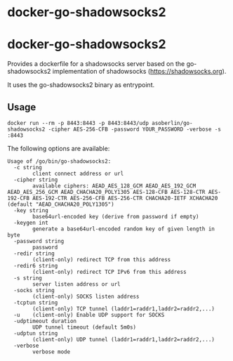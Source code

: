 # docker-go-shadowsocks2

# docker-go-shadowsocks2

Provides a dockerfile for a shadowsocks server based on the go-shadowsocks2 implementation of shadowsocks (https://shadowsocks.org).

It uses the go-shadowsocks2 binary as entrypoint.

## Usage

```
docker run --rm -p 8443:8443 -p 8443:8443/udp asoberlin/go-shadowsocks2 -cipher AES-256-CFB -password YOUR_PASSWORD -verbose -s :8443
```

The following options are available:

```
Usage of /go/bin/go-shadowsocks2:
  -c string
    	client connect address or url
  -cipher string
    	available ciphers: AEAD_AES_128_GCM AEAD_AES_192_GCM AEAD_AES_256_GCM AEAD_CHACHA20_POLY1305 AES-128-CFB AES-128-CTR AES-192-CFB AES-192-CTR AES-256-CFB AES-256-CTR CHACHA20-IETF XCHACHA20 (default "AEAD_CHACHA20_POLY1305")
  -key string
    	base64url-encoded key (derive from password if empty)
  -keygen int
    	generate a base64url-encoded random key of given length in byte
  -password string
    	password
  -redir string
    	(client-only) redirect TCP from this address
  -redir6 string
    	(client-only) redirect TCP IPv6 from this address
  -s string
    	server listen address or url
  -socks string
    	(client-only) SOCKS listen address
  -tcptun string
    	(client-only) TCP tunnel (laddr1=raddr1,laddr2=raddr2,...)
  -u	(client-only) Enable UDP support for SOCKS
  -udptimeout duration
    	UDP tunnel timeout (default 5m0s)
  -udptun string
    	(client-only) UDP tunnel (laddr1=raddr1,laddr2=raddr2,...)
  -verbose
    	verbose mode
```

